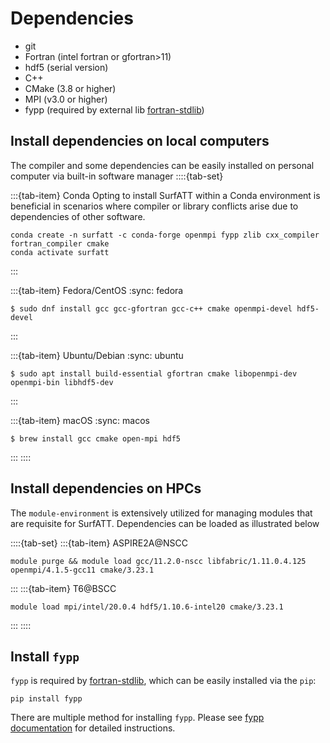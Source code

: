 
# Dependencies

- git
- Fortran (intel fortran or gfortran>11)
- hdf5 (serial version)
- C++
- CMake (3.8 or higher)
- MPI (v3.0 or higher)
- fypp (required by external lib [fortran-stdlib](https://github.com/fortran-lang/stdlib))


## Install dependencies on local computers
The compiler and some dependencies can be easily installed on personal computer via built-in software manager
::::{tab-set}

:::{tab-item} Conda
Opting to install SurfATT within a Conda environment is beneficial in scenarios where compiler or library conflicts arise due to dependencies of other software.
```
conda create -n surfatt -c conda-forge openmpi fypp zlib cxx_compiler fortran_compiler cmake
conda activate surfatt
```
:::

:::{tab-item} Fedora/CentOS
:sync: fedora

```
$ sudo dnf install gcc gcc-gfortran gcc-c++ cmake openmpi-devel hdf5-devel
```
:::

:::{tab-item} Ubuntu/Debian
:sync: ubuntu

```
$ sudo apt install build-essential gfortran cmake libopenmpi-dev openmpi-bin libhdf5-dev
```
:::

:::{tab-item} macOS
:sync: macos

```
$ brew install gcc cmake open-mpi hdf5
```
:::
::::

## Install dependencies on HPCs

The `module-environment` is extensively utilized for managing modules that are requisite for SurfATT. Dependencies can be loaded as illustrated below

::::{tab-set}
:::{tab-item} ASPIRE2A@NSCC
```
module purge && module load gcc/11.2.0-nscc libfabric/1.11.0.4.125 openmpi/4.1.5-gcc11 cmake/3.23.1
```
:::
:::{tab-item} T6@BSCC
```
module load mpi/intel/20.0.4 hdf5/1.10.6-intel20 cmake/3.23.1 
```
:::
::::

## Install `fypp`

`fypp` is required by [fortran-stdlib](https://github.com/fortran-lang/stdlib), which can be easily installed via the `pip`:

```
pip install fypp
```

There are multiple method for installing `fypp`. Please see [fypp documentation](https://fypp.readthedocs.io/en/stable/fypp.html#installing) for detailed instructions.
